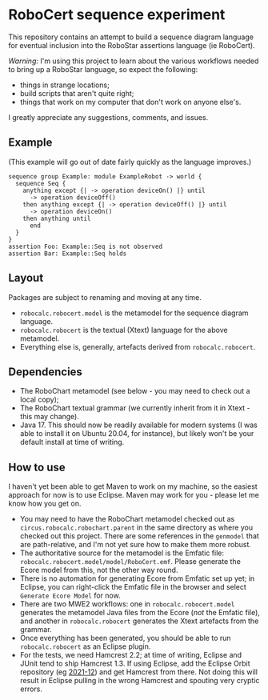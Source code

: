 # RoboCert sequence experiment

This repository contains an attempt to build a sequence diagram language
for eventual inclusion into the RoboStar assertions language (ie RoboCert).

_Warning:_ I'm using this project to learn about the various workflows needed
to bring up a RoboStar language, so expect the following:

- things in strange locations;
- build scripts that aren't quite right;
- things that work on my computer that don't work on anyone else's.

I greatly appreciate any suggestions, comments, and issues.

## Example

(This example will go out of date fairly quickly as the language improves.)

```
sequence group Example: module ExampleRobot -> world {
  sequence Seq {
    anything except {| -> operation deviceOn() |} until
      -> operation deviceOff()
    then anything except {| -> operation deviceOff() |} until
      -> operation deviceOn()
    then anything until
      end
  }
}
assertion Foo: Example::Seq is not observed
assertion Bar: Example::Seq holds
```

## Layout

Packages are subject to renaming and moving at any time.

- `robocalc.robocert.model` is the metamodel for the sequence diagram language.
- `robocalc.robocert` is the textual (Xtext) language for the above metamodel.
- Everything else is, generally, artefacts derived from `robocalc.robocert`.

## Dependencies

- The RoboChart metamodel (see below - you may need to check out a local copy);
- The RoboChart textual grammar (we currently inherit from it in Xtext - this
  may change).
- Java 17.  This should now be readily available for modern systems (I was able
  to install it on Ubuntu 20.04, for instance), but likely won't be your
  default install at time of writing.

## How to use

I haven't yet been able to get Maven to work on my machine, so the easiest
approach for now is to use Eclipse.  Maven may work for you - please let me
know how you get on.

- You may need to have the RoboChart metamodel checked out as
  `circus.robocalc.robochart.parent` in the same directory as where you
  checked out this project.  There are some references in the `genmodel` that
  are path-relative, and I'm not yet sure how to make them more robust.
- The authoritative source for the metamodel is the Emfatic file:
  `robocalc.robocert.model/model/RoboCert.emf`.  Please generate the Ecore
  model from this, not the other way round.
- There is no automation for generating Ecore from Emfatic set up yet; in
  Eclipse, you can right-click the Emfatic file in the browser and select
  `Generate Ecore Model` for now.
- There are two MWE2 workflows: one in `robocalc.robocert.model` generates the
  metamodel Java files from the Ecore (_not_ the Emfatic file), and another
  in `robocalc.robocert` generates the Xtext artefacts from the grammar.
- Once everything has been generated, you should be able to run
  `robocalc.robocert` as an Eclipse plugin.
- For the tests, we need Hamcrest 2.2; at time of writing, Eclipse and JUnit
  tend to ship Hamcrest 1.3.  If using Eclipse, add the Eclipse Orbit
  repository (eg [2021-12](https://download.eclipse.org/tools/orbit/downloads/2021-12/))
  and get Hamcrest from there.  Not doing this will result in Eclipse
  pulling in the wrong Hamcrest and spouting very cryptic errors.

